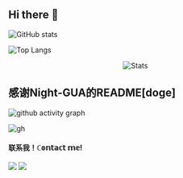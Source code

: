 ## Hi there 👋

<!--
**FangkuaiYa/FangkuaiYa** is a ✨ _special_ ✨ repository because its `README.md` (this file) appears on your GitHub profile.

Here are some ideas to get you started:

- 🔭 I’m currently working on ...
- 🌱 I’m currently learning ...
- 👯 I’m looking to collaborate on ...
- 🤔 I’m looking for help with ...
- 💬 Ask me about ...
- 📫 How to reach me: ...
- 😄 Pronouns: ...
- ⚡ Fun fact: ...
-->
![GitHub stats](https://github-readme-stats.vercel.app/api?username=FangkuaiYa)  

![Top Langs](https://github-readme-stats.vercel.app/api/top-langs/?username=FangkuaiYa) 

<p align="center">
 <img src="https://github-widgetbox.vercel.app/api/profile?username=FangkuaiYa&data=followers,repositories,stars,commits&theme=nautilus" align="center" alt="Stats" />
</p>

## 感谢Night-GUA的README[doge]  

![github activity graph](https://github-readme-activity-graph.vercel.app/graph?username=FangkuaiYa&theme=react-dark)

![gh](https://stats.justsong.cn/api/github/?username=FangkuaiYa&theme=light)

#### 联系我！ℂ𝕠𝕟𝕥𝕒𝕔𝕥 𝕞𝕖!

<a href="https://space.bilibili.com/3493146210077016" target="_blank"><img src="https://img.shields.io/badge/Bilibili%20-%231DA1F2.svg?&style=for-the-badge&logo=bilibili&logoColor=white&color=fb7299"/></a>
<a href="https://qm.qq.com/q/Cebkz7b3jy" target="_blank"><img src="https://img.shields.io/badge/QQ%20-%231DA1F2.svg?&style=for-the-badge&logo=Tencent+QQ&logoColor=white&color=1e6fff"/></a>
<!--<a href="https://www.ixigua.com/home/66342900090" target="_blank"><img src="https://img.shields.io/badge/西瓜视频ixigua%20-%231DA1F2.svg?&style=for-the-badge&logo=tiktok&logoColor=white&color=ff0000"/></a>
<a href="https://discord.gg/42tyx9FyD7" target="_blank"><img src="https://img.shields.io/badge/Discord%20-%231DA1F2.svg?&style=for-the-badge&logo=discord&logoColor=white&color=000000"/></a>-->

</p>
